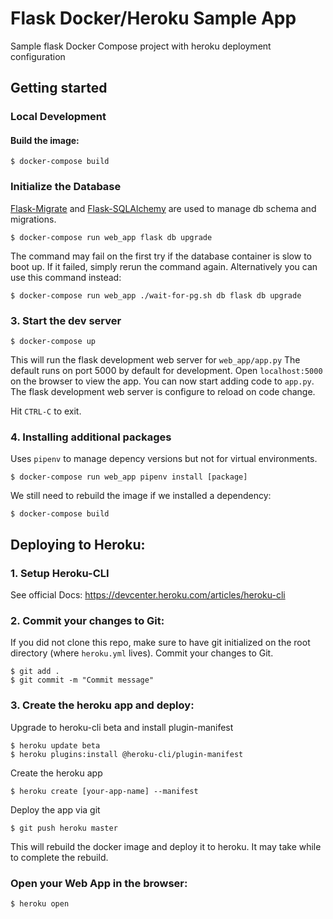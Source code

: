 # Flask Docker/Heroku Sample App
Sample flask Docker Compose project with heroku deployment configuration
## Getting started
### Local Development
#### Build the image:
```console
$ docker-compose build
```
### Initialize the Database
[Flask-Migrate](https://flask-migrate.readthedocs.io/en/latest/) and [Flask-SQLAlchemy](https://flask-sqlalchemy.palletsprojects.com/en/2.x/) are used to manage db schema and migrations.
```console
$ docker-compose run web_app flask db upgrade
```
The command may fail on the first try if the database container is slow to boot up. If it failed, simply rerun the command again.
Alternatively you can use this command instead:
```console
$ docker-compose run web_app ./wait-for-pg.sh db flask db upgrade
```
### 3. Start the dev server
```console
$ docker-compose up
```
This will run the flask development web server for `web_app/app.py`
The default runs on port 5000 by default for development. Open `localhost:5000` on the browser to view the app. 
You can now start adding code to `app.py`.  The flask development web server is configure to reload on code change.

Hit `CTRL-C` to exit.

### 4. Installing additional packages 
Uses `pipenv` to manage depency versions but not for virtual environments.
```console
$ docker-compose run web_app pipenv install [package]
```
We still need to rebuild the image if we installed a dependency:
```console
$ docker-compose build
```

## Deploying to Heroku:
### 1. Setup Heroku-CLI
See official Docs: https://devcenter.heroku.com/articles/heroku-cli
### 2. Commit your changes to Git:
If you did not clone this repo, make sure to have git initialized on the root directory (where `heroku.yml` lives).
Commit your changes to Git.
```
$ git add . 
$ git commit -m "Commit message"
```
### 3. Create the heroku app and deploy:
Upgrade to heroku-cli beta and install plugin-manifest
```console
$ heroku update beta
$ heroku plugins:install @heroku-cli/plugin-manifest
```
Create the heroku app
```console
$ heroku create [your-app-name] --manifest
```
Deploy the app via git
```console
$ git push heroku master
```
This will rebuild the docker image and deploy it to heroku. It may take while to complete the rebuild. 

### Open your Web App in the browser:
```
$ heroku open
```
